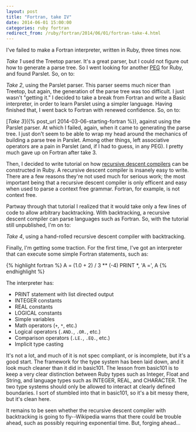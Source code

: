 ```yaml
---
layout: post
title: "Fortran, take IV"
date: 2014-06-01 15:00:00
categories: ruby fortran
redirect_from: /ruby/fortran/2014/06/01/fortran-take-4.html
---
```


I've failed to make a Fortran interpreter, written in Ruby, three
times now.

_Take 1_ used the Treetop parser.  It's a great parser, but I could
not figure out how to generate a parse tree.  So I went looking for
another [PEG](http://en.wikipedia.org/wiki/Parsing_expression_grammar)
for Ruby, and found Parslet.  So, on to:

_Take 2_, using the Parslet parser.  This parser seems much nicer than
Treetop, but again, the generation of the parse tree was too
difficult.  I just wasn't "getting it."  I decided to take a break
from Fortran and write a Basic interpreter, in order to learn Parslet
using a simpler language.  Having finished that, I went back to
Fortran with renewed confidence.  So, on to:

[_Take 3_]({% post_url 2014-03-06-starting-fortran %}), against using the Parslet parser.  At which I failed, again,
when it came to generating the parse tree.  I just don't seem to be
able to wrap my head around the mechanics of building a parse tree in
Parslet.  Among other things, left associative operators are a pain in
Parslet (and, if I had to guess, in any PEG).  I pretty much gave up
on Fortran after take 3.

Then, I decided to write tutorial on how [recursive descent
compilers](http://en.wikipedia.org/wiki/Recursive_descent_parser) can
be constructed in Ruby.  A recursive descent compiler is insanely easy
to write.  There are a few reasons they're not used much for serious
work; the most important being that a recursive descent compiler is
only efficent and easy when used to parse a context free grammar.
Fortran, for example, is not context free.

Partway through that tutorial I realized that it would take only a few
lines of code to allow arbitrary backtracking.  With backtracking, a
recursive descent compiler can parse languages such as Fortran.  So,
with the tutorial still unpublished, I'm on to:

_Take 4_, using a
hand-rolled recursive descent compiler with backtracking.

Finally, I'm getting some traction.  For the first time, I've got an
interpreter that can execute some simple Fortran statements, such as:

{% highlight fortran %}
      A = (1.0 + 2) / 3 ** (-4)
      PRINT *, 'A =', A
{% endhighlight %}


The interpreter has:

* PRINT statement with list directed output
* INTEGER constants
* REAL constants
* LOGICAL constants
* Simple variables
* Math operators (`+`, `*`, etc.)
* Logical operators (`.AND.`, `.OR.`, etc.)
* Comparison operators (`.LE.`, `.EQ.`, etc.)
* Implicit type casting

It's not a lot, and much of it is not spec compliant, or is
incomplete, but it's a good start.  The framework for the type system
has been laid down, and it look much cleaner than it did in basic101.
The lesson from basic101 is to keep a very clear distinction between
Ruby types such as Integer, Float and String, and language types such
as INTEGER, REAL, and CHARACTER.  The two type systems should only be
allowed to interact at clearly defined boundaries.  I sort of stumbled
into that in basic101, so it's a bit messy there, but it's clean here.

It remains to be seen whether the recursive descent compiler with
backtracking is going to fly--Wikipedia warns that there could be
trouble ahead, such as possibly requiring exponential time.  But,
forging ahead...
